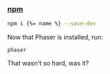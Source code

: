 ### [npm](npmjs.org)

```bash
npm i {%= name %} --save-dev
```

Now that Phaser is installed, run:

```
phaser
```

That wasn't so hard, was it?